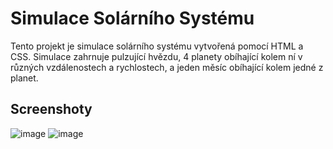 # Simulace Solárního Systému

Tento projekt je simulace solárního systému vytvořená pomocí HTML a CSS. Simulace zahrnuje pulzující hvězdu, 4 planety obíhající kolem ní v různých vzdálenostech a rychlostech, a jeden měsíc obíhající kolem jedné z planet.

## Screenshoty

![image](https://github.com/user-attachments/assets/bc17ad90-7b93-4369-a214-9d3a4d38d9d1)
![image](https://github.com/user-attachments/assets/3f27e886-ec53-4daf-ad04-4b1b14ad6001)
